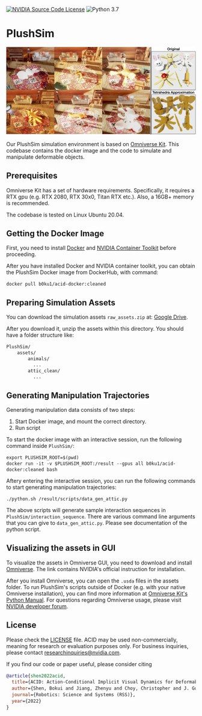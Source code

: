 [![NVIDIA Source Code License](https://img.shields.io/badge/license-NSCL-blue.svg)](https://github.com/NVlabs/ACID/blob/master/LICENSE)
![Python 3.7](https://img.shields.io/badge/python-3.7-green.svg)

# PlushSim

<div style="text-align: center">
<img src="../_media/plushsim.png" width="600"/>
</div>

Our PlushSim simulation environment is based on [Omniverse Kit](https://docs.omniverse.nvidia.com/prod_kit/prod_kit.html). This codebase contains the docker image and the code to simulate and manipulate deformable objects. 

## Prerequisites 
Omniverse Kit has a set of hardware requirements. Specifically, it requires a RTX gpu (e.g. RTX 2080, RTX 30x0, Titan RTX etc.). Also, a 16GB+ memory is recommended.

The codebase is tested on Linux Ubuntu 20.04.  

## Getting the Docker Image
First, you need to install [Docker](https://docs.docker.com/engine/install/ubuntu/) and [NVIDIA Container Toolkit](https://github.com/NVIDIA/nvidia-docker) before proceeding.

After you have installed Docker and NVIDIA container toolkit, you can obtain the PlushSim Docker image from DockerHub, with command:
```
docker pull b0ku1/acid-docker:cleaned
```

## Preparing Simulation Assets 
You can download the simulation assets `raw_assets.zip` at: [Google Drive](https://drive.google.com/file/d/1OO8Wi0PHF3ROmW8088JNOMJn4EcDLDPB/view?usp=sharing). 

After you download it, unzip the assets within this directory. You should have a folder structure like:
```
PlushSim/
    assets/
        animals/
          ...
        attic_clean/
          ...
```

## Generating Manipulation Trajectories 
Generating manipulation data consists of two steps:
1. Start Docker image, and mount the correct directory.
2. Run script

To start the docker image with an interactive session, run the following command inside `PlushSim/`:
```
export PLUSHSIM_ROOT=$(pwd)
docker run -it -v $PLUSHSIM_ROOT:/result --gpus all b0ku1/acid-docker:cleaned bash
```

Aftery entering the interactive session, you can run the following commands to start generating manipulation trajectories:
```
./python.sh /result/scripts/data_gen_attic.py
```

The above scripts will generate sample interaction sequences in `PlushSim/interaction_sequence`. There are various command line arguments that you can give to `data_gen_attic.py`. Please see documentation of the python script.

## Visualizing the assets in GUI
To visualize the assets in Omniverse GUI, you need to download and install [Omniverse](https://docs.omniverse.nvidia.com/prod_install-guide/prod_install-guide.html). The link contains NVIDIA's official instruction for installation.

After you install Omniverse, you can open the `.usda` files in the assets folder. To run PlushSim's scripts outside of Docker (e.g. with your native Omniverse installation), you can find more information at [Omniverse Kit's Python Manual](https://docs.omniverse.nvidia.com/py/kit/index.html). For questions regarding Omniverse usage, please visit [NVIDIA developer forum](https://forums.developer.nvidia.com/c/omniverse/300).


## License
Please check the [LICENSE](../LICENSE) file. ACID may be used non-commercially, meaning for research or evaluation purposes only. For business inquiries, please contact researchinquiries@nvidia.com.

If you find our code or paper useful, please consider citing
```bibtex
@article{shen2022acid,
  title={ACID: Action-Conditional Implicit Visual Dynamics for Deformable Object Manipulation},
  author={Shen, Bokui and Jiang, Zhenyu and Choy, Christopher and J. Guibas, Leonidas and Savarese, Silvio and Anandkumar, Anima and Zhu, Yuke},
  journal={Robotics: Science and Systems (RSS)},
  year={2022}
}
```